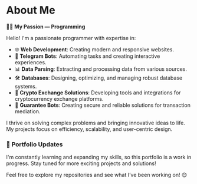 # About Me  

👨‍💻 **My Passion — Programming**  

Hello! I'm a passionate programmer with expertise in:  
- 🌐 **Web Development**: Creating modern and responsive websites.  
- 🤖 **Telegram Bots**: Automating tasks and creating interactive experiences.  
- 📊 **Data Parsing**: Extracting and processing data from various sources.  
- 🛠️ **Databases**: Designing, optimizing, and managing robust database systems.  
- 💱 **Crypto Exchange Solutions**: Developing tools and integrations for cryptocurrency exchange platforms.  
- 🔐 **Guarantee Bots**: Creating secure and reliable solutions for transaction mediation.  

I thrive on solving complex problems and bringing innovative ideas to life. My projects focus on efficiency, scalability, and user-centric design.  

### 🚀 **Portfolio Updates**  
I'm constantly learning and expanding my skills, so this portfolio is a work in progress. Stay tuned for more exciting projects and solutions!  


Feel free to explore my repositories and see what I’ve been working on! 😊
